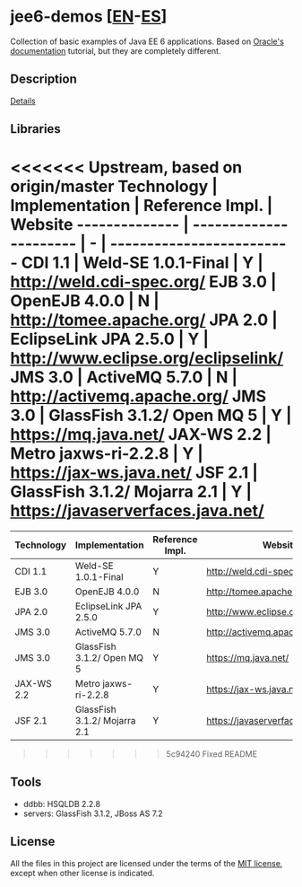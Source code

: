 jee6-demos [[EN](README.md)-[ES](README-es.md)]
=====================================================

Collection of basic examples of Java EE 6 applications. Based on [Oracle's documentation](http://docs.oracle.com/javaee/6/tutorial/doc/docinfo.html) tutorial, but they are completely different.

Description
-----------
[Details](DESCRIPTION.md)

Libraries
---------

<<<<<<< Upstream, based on origin/master
Technology     | Implementation         | Reference Impl.    | Website
-------------- | ---------------------- | - | -------------------------
CDI 1.1        | Weld-SE 1.0.1-Final    | Y | http://weld.cdi-spec.org/
EJB 3.0        | OpenEJB  4.0.0         | N | http://tomee.apache.org/
JPA 2.0        | EclipseLink JPA  2.5.0 | Y | http://www.eclipse.org/eclipselink/
JMS 3.0        | ActiveMQ 5.7.0         | N | http://activemq.apache.org/
JMS 3.0        | GlassFish 3.1.2/ Open MQ 5   | Y  | https://mq.java.net/
JAX-WS 2.2     | Metro jaxws-ri-2.2.8         | Y  | https://jax-ws.java.net/
JSF 2.1        | GlassFish 3.1.2/ Mojarra 2.1 | Y  | https://javaserverfaces.java.net/
=======
Technology    | Implementation                | Reference Impl. | Website
------------- | ----------------------------- | --------------- | ------------
CDI 1.1       | Weld-SE 1.0.1-Final           | Y  | http://weld.cdi-spec.org/
EJB 3.0       | OpenEJB  4.0.0                | N  | http://tomee.apache.org/
JPA 2.0       | EclipseLink JPA  2.5.0        | Y  | http://www.eclipse.org/eclipselink/
JMS 3.0       | ActiveMQ 5.7.0                | N  | http://activemq.apache.org/
JMS 3.0       | GlassFish 3.1.2/ Open MQ 5    | Y  | https://mq.java.net/
JAX-WS 2.2    | Metro jaxws-ri-2.2.8          | Y  | https://jax-ws.java.net/
JSF 2.1       | GlassFish 3.1.2/ Mojarra 2.1  | Y  | https://javaserverfaces.java.net/
>>>>>>> 5c94240 Fixed README

Tools
-----

 * ddbb:	HSQLDB 2.2.8
 * servers: GlassFish 3.1.2, JBoss AS 7.2

License
-------

All the files in this project are licensed under the terms of the [MIT license](LICENSE), except when other license is indicated.
 
 
